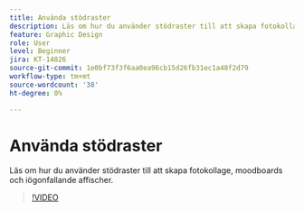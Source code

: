 ```yaml
---
title: Använda stödraster
description: Läs om hur du använder stödraster till att skapa fotokollage, moodboards och iögonfallande affischer
feature: Graphic Design
role: User
level: Beginner
jira: KT-14826
source-git-commit: 1e0bf73f3f6aa0ea96cb15d26fb31ec1a48f2d79
workflow-type: tm+mt
source-wordcount: '38'
ht-degree: 0%

---
```


# Använda stödraster

Läs om hur du använder stödraster till att skapa fotokollage, moodboards och iögonfallande affischer.

>[!VIDEO](https://video.tv.adobe.com/v/3426934?quality=12&learn=on&hidetitle=true)
